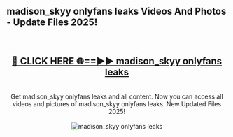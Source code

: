 <h2>madison_skyy onlyfans leaks Videos And Photos - Update Files 2025!</h2>
<br>
<div align="center">
<h2><a href="https://top-ai-tools.click/QrbHav" rel="nofollow">🔴 CLICK HERE 🌐==►► madison_skyy onlyfans leaks</a></h2>
<br>
Get madison_skyy onlyfans leaks and all content. Now you can access all videos and pictures of madison_skyy onlyfans leaks. New Updated Files 2025!
<br>
<br>
<a href="https://top-ai-tools.click/QrbHav" rel="nofollow" data-target="animated-image.originalLink"><img src="https://i.ibb.co.com/WyWwxjT/player-gif2.gif" alt="madison_skyy onlyfans leaks" style="max-width: 100%; display: inline-block;" data-target="animated-image.originalImage"></a>
</div>
<br>